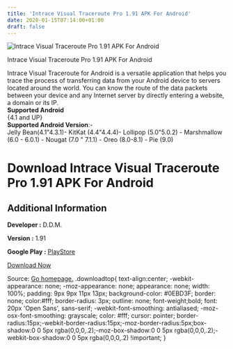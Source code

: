 ```yaml
---
title: 'Intrace Visual Traceroute Pro 1.91 APK For Android'
date: 2020-01-15T07:14:00+01:00
draft: false
---
```


![Intrace Visual Traceroute Pro 1.91 APK For Android](https://i0.wp.com/apkhome.net/wp-content/uploads/2020/01/Intrace-Visual-Traceroute-Pro-1.91.png "Intrace Visual Traceroute Pro 1.91 APK For Android")

  

Intrace Visual Traceroute Pro 1.91 APK For Android

Intrace Visual Traceroute for Android is a versatile application that helps you trace the process of transferring data from your Android device to servers located around the world. You can know the route of the data packets between your device and any Internet server by directly entering a website, a domain or its IP.  
**Supported Android**  
{4.1 and UP}  
**Supported Android Version**:-  
Jelly Bean(4.1"4.3.1)- KitKat (4.4"4.4.4)- Lollipop (5.0"5.0.2) - Marshmallow (6.0 - 6.0.1) - Nougat (7.0 " 7.1.1) - Oreo (8.0-8.1) - Pie (9.0)

Download Intrace Visual Traceroute Pro 1.91 APK For Android
===========================================================

Additional Information
----------------------

**Developer :** D.D.M.

**Version :** 1.91

**Google Play :** [PlayStore](https://play.google.com/store/apps/details?id=com.ddm.intrace)

  

[Download Now](https://store4app.co/post/intrace-visual-traceroute-pro-1-91-apk-for-android_1579004805)

  
Source: [Go homepage.](https://store4app.co/post/intrace-visual-traceroute-pro-1-91-apk-for-android_1579004805) .downloadtop{ text-align:center; -webkit-appearance: none; -moz-appearance: none; appearance: none; width: 100%; padding: 9px 9px 11px 13px; background-color: #0EBD3F; border: none; color:#fff; border-radius: 3px; outline: none; font-weight;bold; font: 20px 'Open Sans', sans-serif; -webkit-font-smoothing: antialiased; -moz-osx-font-smoothing: grayscale; color: #fff; cursor: pointer; border-radius:15px;-webkit-border-radius:15px;-moz-border-radius:5px;box-shadow:0 0 5px rgba(0,0,0,.2);-moz-box-shadow:0 0 5px rgba(0,0,0,.2);-webkit-box-shadow:0 0 5px rgba(0,0,0,.2) !important; }